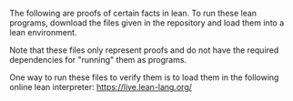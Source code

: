 The following are proofs of certain facts in lean. To run these lean programs, download the files given in the repository and load them into a lean environment.

Note that these files only represent proofs and do not have the required dependencies for "running" them as programs.

One way to run these files to verify them is to load them in the following online lean interpreter: https://live.lean-lang.org/
